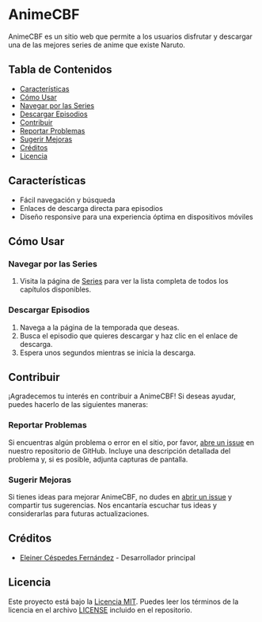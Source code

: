 # AnimeCBF

AnimeCBF es un sitio web que permite a los usuarios disfrutar y descargar una de las mejores series de anime que existe Naruto.

## Tabla de Contenidos
- [Características](#características)
- [Cómo Usar](#cómo-usar)
- [Navegar por las Series](#navegar-por-las-series)
- [Descargar Episodios](#descargar-episodios)
- [Contribuir](#contribuir)
- [Reportar Problemas](#reportar-problemas)
- [Sugerir Mejoras](#sugerir-mejoras)
- [Créditos](#créditos)
- [Licencia](#licencia)

## Características
- Fácil navegación y búsqueda
- Enlaces de descarga directa para episodios
- Diseño responsive para una experiencia óptima en dispositivos móviles


## Cómo Usar

### Navegar por las Series
1. Visita la página de [Series](https://ains9803.github.io/ainmecbf/index.html) para ver la lista completa de todos los capítulos  disponibles.


### Descargar Episodios
1. Navega a la página de la temporada que deseas.
2. Busca el episodio que quieres descargar y haz clic en el enlace de descarga.
3. Espera unos segundos mientras se inicia la descarga.

## Contribuir

¡Agradecemos tu interés en contribuir a AnimeCBF! Si deseas ayudar, puedes hacerlo de las siguientes maneras:

### Reportar Problemas
Si encuentras algún problema o error en el sitio, por favor, [abre un issue](https://github.com/Ains9803/animecbf/issues/new) en nuestro repositorio de GitHub. Incluye una descripción detallada del problema y, si es posible, adjunta capturas de pantalla.

### Sugerir Mejoras
Si tienes ideas para mejorar AnimeCBF, no dudes en [abrir un issue](https://github.com/Ains9803/animecbf/issues/new) y compartir tus sugerencias. Nos encantaría escuchar tus ideas y considerarlas para futuras actualizaciones.

## Créditos
- [Eleiner Céspedes Fernández](https://github.com/Ains9803) - Desarrollador principal


## Licencia
Este proyecto está bajo la [Licencia MIT](LICENSE). Puedes leer los términos de la licencia en el archivo [LICENSE](LICENSE) incluido en el repositorio.